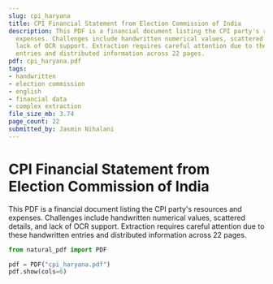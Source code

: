 ```yaml
---
slug: cpi_haryana
title: CPI Financial Statement from Election Commission of India
description: This PDF is a financial document listing the CPI party's resources and
  expenses. Challenges include handwritten numerical values, scattered details, and
  lack of OCR support. Extraction requires careful attention due to these handwritten
  entries and distributed information across 22 pages.
pdf: cpi_haryana.pdf
tags:
- handwritten
- election commission
- english
- financial data
- complex extraction
file_size_mb: 3.74
page_count: 22
submitted_by: Jasmin Nihalani
---
```

# CPI Financial Statement from Election Commission of India

This PDF is a financial document listing the CPI party's resources and expenses. Challenges include handwritten numerical values, scattered details, and lack of OCR support. Extraction requires careful attention due to these handwritten entries and distributed information across 22 pages.

```python
from natural_pdf import PDF

pdf = PDF("cpi_haryana.pdf")
pdf.show(cols=6)
```